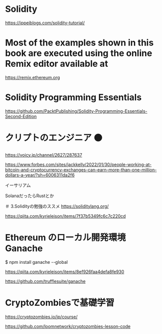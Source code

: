 # Solidity
https://ippeiblogs.com/solidity-tutorial/


# Most of the examples shown in this book are executed using the online Remix editor available at 
https://remix.ethereum.org

# Solidity Programming Essentials
https://github.com/PacktPublishing/Solidity-Programming-Essentials-Second-Edition


# クリプトのエンジニア 🟠
https://voicy.jp/channel/2627/287637

https://www.forbes.com/sites/jackkelly/2022/01/30/people-working-at-bitcoin-and-cryptocurrency-exchanges-can-earn-more-than-one-million-dollars-a-year/?sh=6006311da2f6

イーサリアム

SolanaだったらRustとか

＃ 3.Solidityの勉強のススメ
https://soliditylang.org/

https://qiita.com/kyrieleison/items/7f37b5349fc6c7c220cd

# Ethereum のローカル開発環境 Ganache 
$ npm install ganache --global

https://qiita.com/kyrieleison/items/8ef926faa4defa8fe930

https://github.com/trufflesuite/ganache


# CryptoZombiesで基礎学習
https://cryptozombies.io/jp/course/

https://github.com/loomnetwork/cryptozombies-lesson-code
